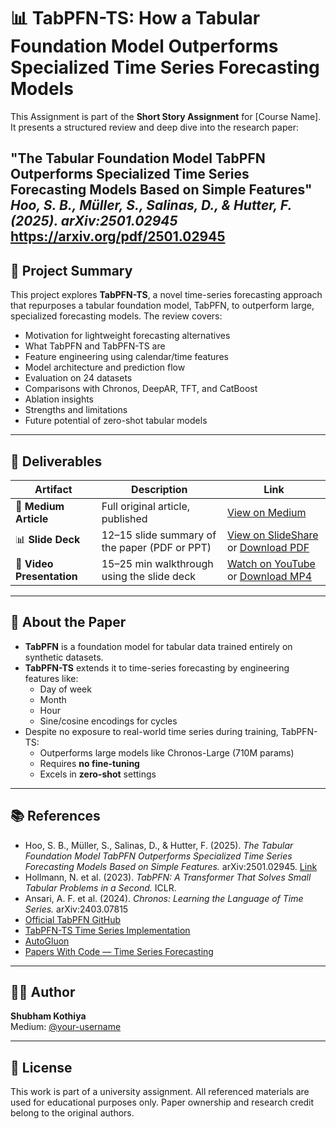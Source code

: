 # 📊 TabPFN-TS: How a Tabular Foundation Model Outperforms Specialized Time Series Forecasting Models

This Assignment is part of the **Short Story Assignment** for [Course Name]. It presents a structured review and deep dive into the research paper:

 **"The Tabular Foundation Model TabPFN Outperforms Specialized Time Series Forecasting Models Based on Simple Features"**  
 *Hoo, S. B., Müller, S., Salinas, D., & Hutter, F. (2025). arXiv:2501.02945*
https://arxiv.org/pdf/2501.02945
---

## 📄 Project Summary

This project explores **TabPFN-TS**, a novel time-series forecasting approach that repurposes a tabular foundation model, TabPFN, to outperform large, specialized forecasting models. The review covers:

- Motivation for lightweight forecasting alternatives  
- What TabPFN and TabPFN-TS are  
- Feature engineering using calendar/time features  
- Model architecture and prediction flow  
- Evaluation on 24 datasets  
- Comparisons with Chronos, DeepAR, TFT, and CatBoost  
- Ablation insights  
- Strengths and limitations  
- Future potential of zero-shot tabular models

---

## 📌 Deliverables

| Artifact | Description | Link |
|---------|-------------|------|
| 📖 **Medium Article** | Full original article, published | [View on Medium](https://medium.com/@ShubhamKothiya/tabpfn-ts-how-a-tabular-foundation-model-outperforms-specialized-time-series-forecasting-models-e06533e059f5) |
| 📊 **Slide Deck** | 12–15 slide summary of the paper (PDF or PPT) | [View on SlideShare](https://www.slideshare.net/your-slide-deck-link) or [Download PDF](./slides/TabPFN-TS_Presentation.pdf) |
| 🎥 **Video Presentation** | 15–25 min walkthrough using the slide deck | [Watch on YouTube](https://www.youtube.com/watch?v=your-video-id) or [Download MP4](./video/TabPFN_TS_Review.mp4) |

---




## 🧠 About the Paper

- **TabPFN** is a foundation model for tabular data trained entirely on synthetic datasets.
- **TabPFN-TS** extends it to time-series forecasting by engineering features like:
  - Day of week
  - Month
  - Hour
  - Sine/cosine encodings for cycles
- Despite no exposure to real-world time series during training, TabPFN-TS:
  - Outperforms large models like Chronos-Large (710M params)
  - Requires **no fine-tuning**
  - Excels in **zero-shot** settings

---

## 📚 References

- Hoo, S. B., Müller, S., Salinas, D., & Hutter, F. (2025). *The Tabular Foundation Model TabPFN Outperforms Specialized Time Series Forecasting Models Based on Simple Features.* arXiv:2501.02945. [Link](https://arxiv.org/abs/2501.02945)
- Hollmann, N. et al. (2023). *TabPFN: A Transformer That Solves Small Tabular Problems in a Second.* ICLR.
- Ansari, A. F. et al. (2024). *Chronos: Learning the Language of Time Series.* arXiv:2403.07815
- [Official TabPFN GitHub](https://github.com/automl/tabpfn-client)
- [TabPFN-TS Time Series Implementation](https://github.com/liam-sbhoo/tabpfn-time-series)
- [AutoGluon](https://github.com/awslabs/autogluon)
- [Papers With Code — Time Series Forecasting](https://paperswithcode.com/task/time-series-forecasting)

---

## 🙋‍♂️ Author

**Shubham Kothiya**  
Medium: [@your-username](https://medium.com/@your-username)  

---



## 📢 License

This work is part of a university assignment. All referenced materials are used for educational purposes only. Paper ownership and research credit belong to the original authors.

